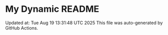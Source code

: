 # My Dynamic README
Updated at: Tue Aug 19 13:31:48 UTC 2025
This file was auto-generated by GitHub Actions.
